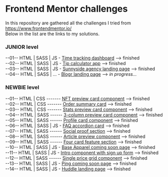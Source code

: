 # Frontend Mentor challenges
In this repository are gathered all the challenges I tried from https://www.frontendmentor.io/  
Below in the list are the links to my solutions.
  
### JUNIOR level  
--01-- HTML | SASS | JS - [Time tracking dashboard](https://strosi.github.io/frontend-mentor-challenges/junior/time-tracking-dashboard-main) --> finished  
--02-- HTML | SASS | JS - [Tip calculator app](https://strosi.github.io/frontend-mentor-challenges/junior/tip-calculator-app-main) --> finished  
--03-- HTML | SASS | JS - [Sunnyside agency landing page](https://strosi.github.io/frontend-mentor-challenges/junior/sunnyside-agency-landing-page-main) --> finished  
--04-- HTML | SASS | ... - [Blogr landing page](https://strosi.github.io/frontend-mentor-challenges/junior/blogr-landing-page-main) --> <em>in progress...</em>  
  
### NEWBIE level  
--01-- HTML | CSS ------- [NFT preview card component](https://strosi.github.io/frontend-mentor-challenges/newbie/nft-preview-card-component-main) --> finished  
--02-- HTML | CSS ------- [Order summary card](https://strosi.github.io/frontend-mentor-challenges/newbie/order-summary-component-main)  --> finished  
--03-- HTML | CSS ------- [Stats preview card component](https://strosi.github.io/frontend-mentor-challenges/newbie/stats-preview-card-component-main)  --> finished  
--04-- HTML | SASS ------ [3-column preview card component](https://strosi.github.io/frontend-mentor-challenges/newbie/3-column-preview-card-component-main)  --> finished  
--05-- HTML | SASS ------ [Profile card component](https://strosi.github.io/frontend-mentor-challenges/newbie/profile-card-component-main)  --> finished  
--06-- HTML | SASS | JS - [FAQ accordion card](https://strosi.github.io/frontend-mentor-challenges/newbie/faq-accordion-card-main)  --> finished  
--07-- HTML | SASS ------ [Social proof section](https://strosi.github.io/frontend-mentor-challenges/newbie/social-proof-section-master)  --> finished  
--08-- HTML | SASS ------ [Article preview component](https://strosi.github.io/frontend-mentor-challenges/newbie/article-preview-component-master)  --> finished  
--09-- HTML | SASS ------ [Four card feature section](https://strosi.github.io/frontend-mentor-challenges/newbie/four-card-feature-section-master)  --> finished  
--10-- HTML | SASS | JS - [Base Apparel coming soon page](https://strosi.github.io/frontend-mentor-challenges/newbie/base-apparel-coming-soon-master)  --> finished  
--11-- HTML | SASS | JS - [Intro component with sign up form](https://strosi.github.io/frontend-mentor-challenges/newbie/intro-component-with-signup-form-master)  --> finished  
--12-- HTML | SASS ------ [Single price grid component](https://strosi.github.io/frontend-mentor-challenges/newbie/single-price-grid-component-master)  --> finished  
--13-- HTML | SASS | JS - [Ping coming soon page](https://strosi.github.io/frontend-mentor-challenges/newbie/ping-coming-soon-page-master)  --> finished  
--14-- HTML | SASS | JS - [Huddle landing page](https://strosi.github.io/frontend-mentor-challenges/newbie/huddle-landing-page-with-single-introductory-section-master)  --> finished  

